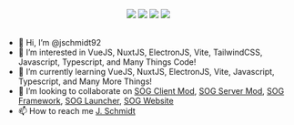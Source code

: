 <p align="center">
  <img src = "https://github-readme-stats.vercel.app/api?username=jschmidt92&show_icons=true&count_private=true&theme=darcula&hide_border=true&hide=issues&bg_color=00000000">
  <img src = "https://github-readme-stats.vercel.app/api/top-langs/?username=jschmidt92&layout=compact&hide_border=true&theme=darcula&bg_color=00000000&langs_count=6&count_private=true">
  <img src = "https://github-readme-stats.vercel.app/api/wakatime?username=@JSchmidt92&layout=compact&hide_border=true&theme=darcula&bg_color=00000000&count_private=true">
  <img src = "https://github-readme-streak-stats.herokuapp.com?user=jschmidt92&theme=darcula&hide_border=true&background=FFFFFF00&count_private=true">
  <br>
  <br>
</p>

- 👋 Hi, I’m @jschmidt92
- 👀 I’m interested in VueJS, NuxtJS, ElectronJS, Vite, TailwindCSS, Javascript, Typescript, and Many Things Code!
- 🌱 I’m currently learning VueJS, NuxtJS, ElectronJS, Vite, Javascript, Typescript, and Many More Things!
- 💞️ I’m looking to collaborate on [SOG Client Mod](https://github.com/jschmidt92/sog-client), [SOG Server Mod](https://github.com/jschmidt92/sog-server), [SOG Framework](https://github.com/jschmidt92/sog-framework), [SOG Launcher](https://github.com/jschmidt92/sog-launcher), [SOG Website](https://github.com/jschmidt92/sog-website)
- 📫 How to reach me [J. Schmidt](https://discord.com/users/90681659204046848)

<!---
jschmidt92/jschmidt92 is a ✨ special ✨ repository because its `README.md` (this file) appears on your GitHub profile.
You can click the Preview link to take a look at your changes.
--->
